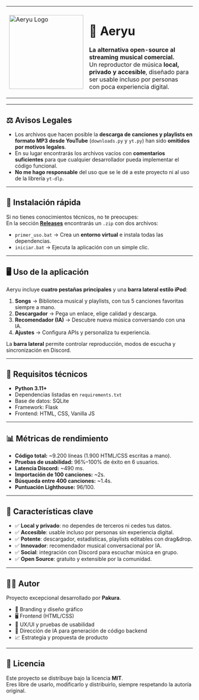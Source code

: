 <table>
  <tr>
    <td width="170" valign="middle">
      <img src="https://github.com/user-attachments/assets/1ccc97bc-d436-4be7-96e5-b0179866c781" alt="Aeryu Logo" width="200"/>
    </td>
    <td valign="middle">
      <h1>🎵 Aeryu</h1>
      <p><strong>La alternativa open-source al streaming musical comercial.</strong><br>
      Un reproductor de música <strong>local, privado y accesible</strong>, diseñado para ser usable incluso por personas con poca experiencia digital.</p>
    </td>
  </tr>
</table>

---

## ⚖️ Avisos Legales

- Los archivos que hacen posible la **descarga de canciones y playlists en formato MP3 desde YouTube** (`downloads.py` y `yt.py`) han sido **omitidos por motivos legales**.  
- En su lugar encontrarás los archivos vacíos con **comentarios suficientes** para que cualquier desarrollador pueda implementar el código funcional.  
- **No me hago responsable** del uso que se le dé a este proyecto ni al uso de la librería `yt-dlp`.

---

## 🚀 Instalación rápida

Si no tienes conocimientos técnicos, no te preocupes:  
En la sección **[Releases](../../releases)** encontrarás un `.zip` con dos archivos:

- `primer_uso.bat` → Crea un **entorno virtual** e instala todas las dependencias.  
- `iniciar.bat` → Ejecuta la aplicación con un simple clic.  

---

## 🖥️ Uso de la aplicación

Aeryu incluye **cuatro pestañas principales** y una **barra lateral estilo iPod**:

1. **Songs** → Biblioteca musical y playlists, con tus 5 canciones favoritas siempre a mano.  
2. **Descargador** → Pega un enlace, elige calidad y descarga.  
3. **Recomendador (IA)** → Descubre nueva música conversando con una IA.  
4. **Ajustes** → Configura APIs y personaliza tu experiencia.  

La **barra lateral** permite controlar reproducción, modos de escucha y sincronización en Discord.

---

## 🔧 Requisitos técnicos

- **Python 3.11+**  
- Dependencias listadas en `requirements.txt`  
- Base de datos: SQLite  
- Framework: Flask  
- Frontend: HTML, CSS, Vanilla JS  

---

## 📊 Métricas de rendimiento

- **Código total:** ~9.200 líneas (1.900 HTML/CSS escritas a mano).  
- **Pruebas de usabilidad:** 96%–100% de éxito en 6 usuarios.  
- **Latencia Discord:** ~490 ms.  
- **Importación de 100 canciones:** ~2s.  
- **Búsqueda entre 400 canciones:** ~1.4s.  
- **Puntuación Lighthouse:** 96/100.  

---

## 🌟 Características clave

- ✅ **Local y privado**: no dependes de terceros ni cedes tus datos.  
- ✅ **Accesible**: usable incluso por personas sin experiencia digital.  
- ✅ **Potente**: descargador, estadísticas, playlists editables con drag&drop.  
- ✅ **Innovador**: recomendador musical conversacional por IA.  
- ✅ **Social**: integración con Discord para escuchar música en grupo.  
- ✅ **Open Source**: gratuito y extensible por la comunidad.  

---

## 🧑‍💻 Autor

Proyecto excepcional desarrollado por **Pakura**.  
- 🎨 Branding y diseño gráfico  
- 🖥️ Frontend (HTML/CSS)  
- 🧠 UX/UI y pruebas de usabilidad  
- 🤖 Dirección de IA para generación de código backend  
- 📈 Estrategia y propuesta de producto  

---

## 📜 Licencia

Este proyecto se distribuye bajo la licencia **MIT**.  
Eres libre de usarlo, modificarlo y distribuirlo, siempre respetando la autoría original.
